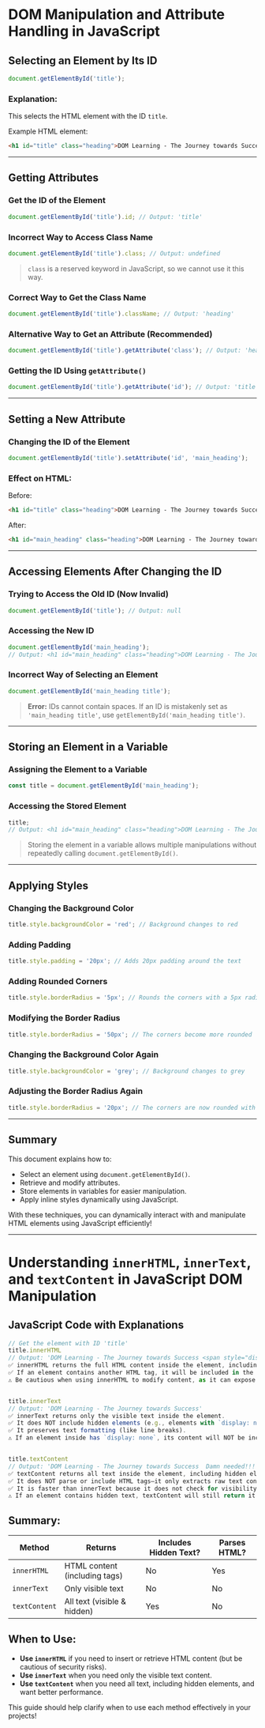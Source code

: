 # DOM Manipulation and Attribute Handling in JavaScript

## Selecting an Element by Its ID

```js
document.getElementById('title');
```

### Explanation:
This selects the HTML element with the ID `title`.

Example HTML element:
```html
<h1 id="title" class="heading">DOM Learning - The Journey towards Success</h1>
```

---
## Getting Attributes

### Get the ID of the Element
```js
document.getElementById('title').id; // Output: 'title'
```

### Incorrect Way to Access Class Name
```js
document.getElementById('title').class; // Output: undefined
```
> `class` is a reserved keyword in JavaScript, so we cannot use it this way.

### Correct Way to Get the Class Name
```js
document.getElementById('title').className; // Output: 'heading'
```

### Alternative Way to Get an Attribute (Recommended)
```js
document.getElementById('title').getAttribute('class'); // Output: 'heading'
```

### Getting the ID Using `getAttribute()`
```js
document.getElementById('title').getAttribute('id'); // Output: 'title'
```

---
## Setting a New Attribute

### Changing the ID of the Element
```js
document.getElementById('title').setAttribute('id', 'main_heading');
```

### Effect on HTML:
Before:
```html
<h1 id="title" class="heading">DOM Learning - The Journey towards Success</h1>
```

After:
```html
<h1 id="main_heading" class="heading">DOM Learning - The Journey towards Success</h1>
```

---
## Accessing Elements After Changing the ID

### Trying to Access the Old ID (Now Invalid)
```js
document.getElementById('title'); // Output: null
```

### Accessing the New ID
```js
document.getElementById('main_heading');
// Output: <h1 id="main_heading" class="heading">DOM Learning - The Journey towards Success</h1>
```

### Incorrect Way of Selecting an Element
```js
document.getElementById('main_heading title');
```
> **Error:** IDs cannot contain spaces. If an ID is mistakenly set as `'main_heading title'`, use `getElementById('main_heading title')`.

---
## Storing an Element in a Variable

### Assigning the Element to a Variable
```js
const title = document.getElementById('main_heading');
```

### Accessing the Stored Element
```js
title;
// Output: <h1 id="main_heading" class="heading">DOM Learning - The Journey towards Success</h1>
```
> Storing the element in a variable allows multiple manipulations without repeatedly calling `document.getElementById()`.

---
## Applying Styles

### Changing the Background Color
```js
title.style.backgroundColor = 'red'; // Background changes to red
```

### Adding Padding
```js
title.style.padding = '20px'; // Adds 20px padding around the text
```

### Adding Rounded Corners
```js
title.style.borderRadius = '5px'; // Rounds the corners with a 5px radius
```

### Modifying the Border Radius
```js
title.style.borderRadius = '50px'; // The corners become more rounded
```

### Changing the Background Color Again
```js
title.style.backgroundColor = 'grey'; // Background changes to grey
```

### Adjusting the Border Radius Again
```js
title.style.borderRadius = '20px'; // The corners are now rounded with a 20px radius
```

---
## Summary
This document explains how to:
- Select an element using `document.getElementById()`.
- Retrieve and modify attributes.
- Store elements in variables for easier manipulation.
- Apply inline styles dynamically using JavaScript.

With these techniques, you can dynamically interact with and manipulate HTML elements using JavaScript efficiently!



------------------------------------------------------------------------------------------------------------------------------------------------

# Understanding `innerHTML`, `innerText`, and `textContent` in JavaScript DOM Manipulation

## JavaScript Code with Explanations

```javascript
// Get the element with ID 'title'
title.innerHTML
// Output: 'DOM Learning - The Journey towards Success <span style="display: none;"> Damn needed!!!</span>'
✅ innerHTML returns the full HTML content inside the element, including any child elements and tags.
✅ If an element contains another HTML tag, it will be included in the output.
⚠️ Be cautious when using innerHTML to modify content, as it can expose security risks (XSS attacks).


title.innerText
// Output: 'DOM Learning - The Journey towards Success'
✅ innerText returns only the visible text inside the element.
✅ It does NOT include hidden elements (e.g., elements with `display: none` or `visibility: hidden`).
✅ It preserves text formatting (like line breaks).
⚠️ If an element inside has `display: none`, its content will NOT be included.


title.textContent
// Output: 'DOM Learning - The Journey towards Success  Damn needed!!!'
✅ textContent returns all text inside the element, including hidden elements.
✅ It does NOT parse or include HTML tags—it only extracts raw text content.
✅ It is faster than innerText because it does not check for visibility styles.
⚠️ If an element contains hidden text, textContent will still return it.
```

## Summary:

| Method         | Returns | Includes Hidden Text? | Parses HTML? |
|---------------|---------|-----------------|------------|
| `innerHTML`   | HTML content (including tags) | No | Yes |
| `innerText`   | Only visible text | No | No |
| `textContent` | All text (visible & hidden) | Yes | No |

## When to Use:
- **Use `innerHTML`** if you need to insert or retrieve HTML content (but be cautious of security risks).
- **Use `innerText`** when you need only the visible text content.
- **Use `textContent`** when you need all text, including hidden elements, and want better performance.

This guide should help clarify when to use each method effectively in your projects!
